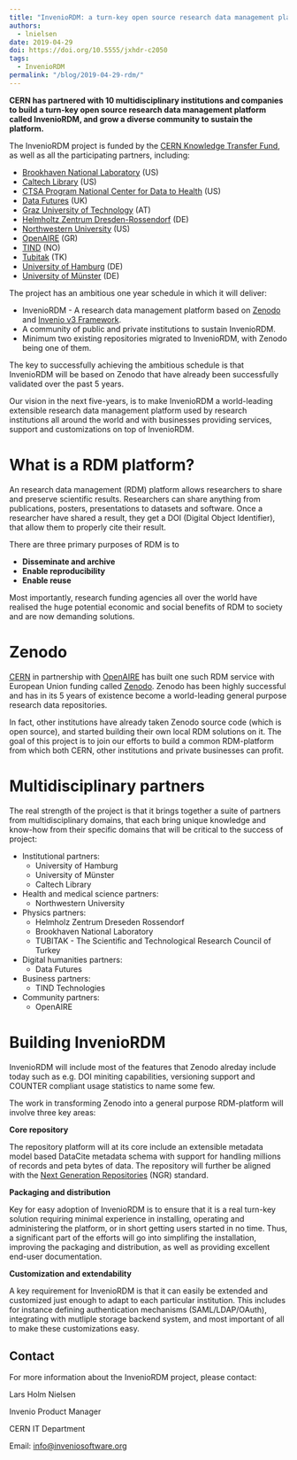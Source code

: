 ```yaml
---
title: "InvenioRDM: a turn-key open source research data management platform"
authors:
  - lnielsen
date: 2019-04-29
doi: https://doi.org/10.5555/jxhdr-c2050
tags: 
  - InvenioRDM
permalink: "/blog/2019-04-29-rdm/"
---
```


**CERN has partnered with 10 multidisciplinary institutions and companies to build a turn-key open source research data management platform called InvenioRDM, and grow a diverse community to sustain the platform.**

The InvenioRDM project is funded by the [CERN Knowledge Transfer Fund](https://kt.cern), as well as all the participating partners,  including:

- [Brookhaven National Laboratory](http://www.bnl.gov) (US)
- [Caltech Library](https://www.library.caltech.edu) (US)
- [CTSA Program National Center for Data to Health](https://ctsa.ncats.nih.gov/cd2h/) (US)
- [Data Futures](https://www.data-futures.org) (UK)
- [Graz University of Technology](https://www.tugraz.at) (AT)
- [Helmholtz Zentrum Dresden-Rossendorf](https://www.hzdr.de) (DE)
- [Northwestern University](https://www.northwestern.edu) (US)
- [OpenAIRE](https://www.openaire.eu) (GR)
- [TIND](https://tind.io) (NO)
- [Tubitak](http://www.tubitak.gov.tr) (TK)
- [University of Hamburg](https://www.uni-hamburg.de) (DE)
- [University of Münster](https://www.uni-muenster.de/en/) (DE)

The project has an ambitious one year schedule in which it will deliver:

- InvenioRDM - A research data management platform based on [Zenodo](https://zenodo.org) and [Invenio v3 Framework](https://inveniosoftware.org).
- A community of public and private institutions to sustain InvenioRDM.
- Minimum two existing repositories migrated to InvenioRDM, with Zenodo being one of them.

The key to successfully achieving the ambitious schedule is that InvenioRDM will be based on Zenodo that have already been successfully validated over the past 5 years.

Our vision in the next five-years, is to make InvenioRDM a world-leading extensible research data management platform used by research institutions all around the world and with businesses providing services, support and customizations on top of InvenioRDM.

# What is a RDM platform?

An research data management (RDM) platform allows researchers to share and preserve scientific results. Researchers can share anything from publications, posters, presentations to datasets and software. Once a researcher have shared a result, they get a DOI (Digital Object Identifier), that allow them to properly cite their result.

There are three primary purposes of RDM is to

- **Disseminate and archive**
- **Enable reproducibility**
- **Enable reuse**

Most importantly, research funding agencies all over the world have realised the huge potential economic and social benefits of RDM to society and are now demanding solutions.

# Zenodo

[CERN](http://home.cern) in partnership with [OpenAIRE](http://www.openaire.eu) has built one such RDM service with European Union funding called [Zenodo](https://zenodo.org). Zenodo has been highly successful and has in its 5 years of existence become a world-leading general purpose research data repositories.

In fact, other institutions have already taken Zenodo source code (which is open source), and started building their own local RDM solutions on it. The goal of this project is to join our efforts to build a common RDM-platform from which both CERN, other institutions and private businesses can profit.

# Multidisciplinary partners

The real strength of the project is that it brings together a suite of partners from multidisciplinary domains, that each bring unique knowledge and know-how from their specific domains that will be critical to the success of project:

- Institutional partners:
    - University of Hamburg
    - University of Münster
    - Caltech Library
- Health and medical science partners:
    - Northwestern University
- Physics partners:
    - Helmholz Zentrum Dreseden Rossendorf
    - Brookhaven National Laboratory
    - TUBITAK - The Scientific and Technological Research Council of Turkey
- Digital humanities partners:
    - Data Futures
- Business partners:
    - TIND Technologies
- Community partners:
    - OpenAIRE

# Building InvenioRDM

InvenioRDM will include most of the features that Zenodo alreday include today such as e.g. DOI miniting capabilities, versioning support and COUNTER compliant usage statistics to name some few.

The work in transforming Zenodo into a general purpose RDM-platform will involve three key areas:

**Core repository**

The repository platform will at its core include an extensible metadata model based DataCite metadata schema with support for handling millions of records and peta bytes of data. The repository will further be aligned with the [Next Generation Repositories](http://ngr.coar-repositories.org) (NGR) standard.

**Packaging and distribution**

Key for easy adoption of InvenioRDM is to ensure that it is a real turn-key solution requiring minimal experience in installing, operating and administering the platform, or in short getting users started in no time. Thus, a significant part of the efforts will go into simplifing the installation, improving the packaging and distribution, as well as providing excellent end-user documentation.

**Customization and extendability**

A key requirement for InvenioRDM is that it can easily be extended and customized just enough to adapt to each particular institution. This includes for instance defining authentication mechanisms (SAML/LDAP/OAuth), integrating with mutliple storage backend system, and most important of all to make these customizations easy.

## Contact

For more information about the InvenioRDM project, please contact:

Lars Holm Nielsen

Invenio Product Manager

CERN IT Department

Email: [info@inveniosoftware.org](mailto:info@inveniosoftware.org)